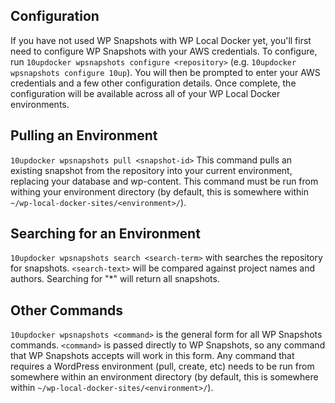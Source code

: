 ## Configuration

If you have not used WP Snapshots with WP Local Docker yet, you'll first need to configure WP Snapshots with your AWS
credentials. To configure, run `10updocker wpsnapshots configure <repository>` (e.g. `10updocker wpsnapshots configure 10up`). You will then be prompted to enter
your AWS credentials and a few other configuration details. Once complete, the configuration will be available across
all of your WP Local Docker environments.

## Pulling an Environment

`10updocker wpsnapshots pull <snapshot-id>` This command pulls an existing snapshot from the repository into your current
environment, replacing your database and wp-content. This command must be run from withing your environment directory 
(by default, this is somewhere within `~/wp-local-docker-sites/<environment>/`). 

## Searching for an Environment

`10updocker wpsnapshots search <search-term>` with searches the repository for snapshots. `<search-text>` will be 
compared against project names and authors. Searching for "*" will return all snapshots.

## Other Commands

`10updocker wpsnapshots <command>` is the general form for all WP Snapshots commands. `<command>` is passed directly to 
WP Snapshots, so any command that WP Snapshots accepts will work in this form. Any command that requires a WordPress
environment (pull, create, etc) needs to be run from somewhere within an environment directory (by default, this is
somewhere within `~/wp-local-docker-sites/<environment>/`).
